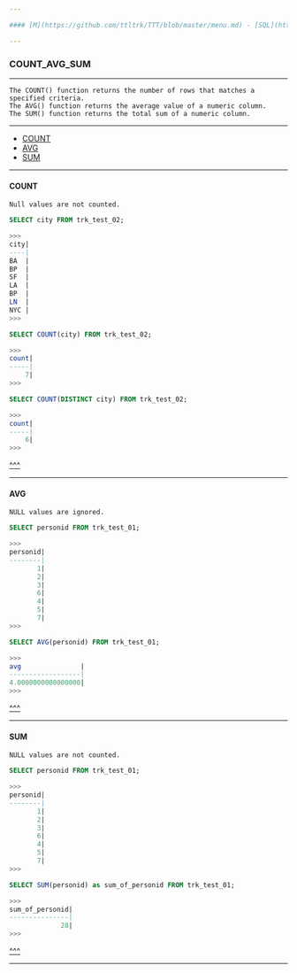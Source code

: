 ```yaml
---

#### [M](https://github.com/ttltrk/TTT/blob/master/menu.md) - [SQL](https://github.com/ttltrk/TTT/blob/master/SQL/SQL.md)

---
```


### COUNT_AVG_SUM

---

```
The COUNT() function returns the number of rows that matches a specified criteria.
The AVG() function returns the average value of a numeric column.
The SUM() function returns the total sum of a numeric column.
```

---

* [COUNT](#COUNT)
* [AVG](#AVG)
* [SUM](#SUM)

---

#### COUNT

```
Null values are not counted.
```

```sql
SELECT city FROM trk_test_02;

>>>
city|
----|
BA  |
BP  |
SF  |
LA  |
BP  |
LN  |
NYC |
>>>

SELECT COUNT(city) FROM trk_test_02;  

>>>
count|
-----|
    7|
>>>

SELECT COUNT(DISTINCT city) FROM trk_test_02;

>>>
count|
-----|
    6|
>>>
```

[^^^](#COUNT_AVG_SUM)

---

#### AVG

```
NULL values are ignored.
```

```sql
SELECT personid FROM trk_test_01;

>>>
personid|
--------|
       1|
       2|
       3|
       6|
       4|
       5|
       7|
>>>

SELECT AVG(personid) FROM trk_test_01;

>>>
avg               |
------------------|
4.0000000000000000|
>>>
```

[^^^](#COUNT_AVG_SUM)

---

#### SUM

```
NULL values are not counted.
```

```sql
SELECT personid FROM trk_test_01;

>>>
personid|
--------|
       1|
       2|
       3|
       6|
       4|
       5|
       7|
>>>

SELECT SUM(personid) as sum_of_personid FROM trk_test_01;

>>>
sum_of_personid|
---------------|
             28|
>>>
```

[^^^](#COUNT_AVG_SUM)

---
